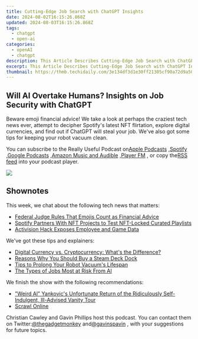 ```yaml
---
title: Cutting-Edge Job Search with ChatGPT Insights
date: 2024-08-02T16:15:26.868Z
updated: 2024-08-03T16:15:26.868Z
tags:
  - chatgpt
  - open-ai
categories:
  - openAI
  - chatgpt
description: This Article Describes Cutting-Edge Job Search with ChatGPT Insights
excerpt: This Article Describes Cutting-Edge Job Search with ChatGPT Insights
thumbnail: https://thmb.techidaily.com/3e134df3d1e30ff21305cf90a72d9a508b70a320e15fdc18733cb673b02e8a47.jpg
---
```


## Will AI Overtake Humans? Insights on Job Security with ChatGPT

 Beware emoji financial advice! We take a look at perhaps the craziest tech news ever, attempt to decipher Spotify's latest NFT flirtation, explore digital currencies, and find out if ChatGPT will steal your job. We've also got some tips for keeping your robot vacuum clean.

 You can subscribe to the Really Useful Podcast on[Apple Podcasts](https://podcasts.apple.com/gb/podcast/the-really-useful-podcast/id1437847131?mt=2) ,[Spotify](https://open.spotify.com/show/283gDxLd6OTNEpRq6tN7ha) ,[Google Podcasts](https://www.google.com/podcasts?feed=aHR0cHM6Ly9hbmNob3IuZm0vcy8zMWJlNDcwL3BvZGNhc3QvcnNz) ,[Amazon Music and Audible](https://music.amazon.co.uk/podcasts/20ab73d4-5da2-46c7-a17f-dc6eb39bdb48/The-Really-Useful-Podcast) ,[Player FM](https://player.fm/series/the-really-useful-podcast-2491856) , or copy the[RSS feed](https://feeds.transistor.fm/the-really-useful-podcast) into your podcast player.

<!-- affiliate ads begin -->
<a href="https://secure.2checkout.com/order/checkout.php?PRODS=4620780&QTY=1&AFFILIATE=108875&CART=1"><img src="https://secure.avangate.com/images/merchant/07dd4d5a72f5740ef0f035f201951476/728__90banner.jpg" border="0"></a>
<!-- affiliate ads end -->
## Shownotes

This week, we chat about the following tech news that matters:

* [Federal Judge Rules That Emojis Count as Financial Advice](https://www.makeuseof.com/federal-judge-rules-emojis-count-financial-advice/)
* [Spotify Partners With NFT Projects to Test NFT-Locked Curated Playlists](https://www.makeuseof.com/spotify-tests-nft-locked-curated-playlists/)
* [Activision Hack Exposes Employee and Game Data](https://www.makeuseof.com/activision-hack-exposes-employee-game-data/)

We've got these tips and explainers:

* [Digital Currency vs. Cryptocurrency: What's the Difference?](https://www.makeuseof.com/digital-currency-vs-cryptocurrency-whats-the-difference/)
* [Reasons Why You Should Buy a Steam Deck Dock](https://www.makeuseof.com/reasons-why-you-should-buy-a-steam-deck-dock/)
* [Tips to Prolong Your Robot Vacuum's Lifespan](https://www.makeuseof.com/tips-to-prolong-your-robot-vacuums-lifespan/)
* [The Types of Jobs Most at Risk From AI](https://www.makeuseof.com/types-of-jobs-risk-ai/)

We finish the show with the following recommendations:

* ["Weird Al" Yankovic's Unfortunate Return of the Ridiculously Self-Indulgent, Ill-Advised Vanity Tour](https://www.weirdal.com/)
* [Scrawl Online](https://bigpotato.tv/)

 Christian Cawley and Gavin Phillips host this podcast. You can contact them on Twitter:[@thegadgetmonkey](https://twitter.com/thegadgetmonkey) and[@gavinspavin](https://twitter.com/gavinspavin) , with your suggestions for future topics.


<ins class="adsbygoogle"
     style="display:block"
     data-ad-format="autorelaxed"
     data-ad-client="ca-pub-7571918770474297"
     data-ad-slot="1223367746"></ins>



<ins class="adsbygoogle"
     style="display:block"
     data-ad-client="ca-pub-7571918770474297"
     data-ad-slot="8358498916"
     data-ad-format="auto"
     data-full-width-responsive="true"></ins>
